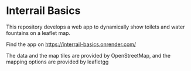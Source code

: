 # Interrail Basics

This repository develops a web app to dynamically show toilets and water fountains on a leaflet map.

Find the app on https://interrail-basics.onrender.com/

The data and the map tiles are provided by OpenStreetMap, and the mapping options are provided by leafletgg
